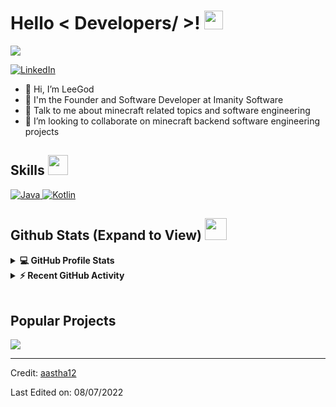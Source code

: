 <h1> Hello < Developers/ >! <img src = "https://raw.githubusercontent.com/MartinHeinz/MartinHeinz/master/wave.gif" width = 30px> </h1>
<p align='center'>
</p>

<p>
  <a href="https://github.com/DenverCoder1/readme-typing-svg"><img src="https://readme-typing-svg.herokuapp.com?&font=IBM+Plex+Sans&color=abcdef&size=20&lines=Welcome+to+LeeGod's+GitHub+Profile!;I'm+a+Software+Developer;I'm+the+Leader+of+Imanity+Software" /></a>
</p>

   <a href="https://www.linkedin.com/in/%E6%9D%8E%E7%A5%9Eleegod-undefined-527961244/" target="_blank">
    <img alt="LinkedIn" src="https://img.shields.io/badge/LinkedIn-0077B5?style=for-the-badge&logo=linkedin&logoColor=white">
  </a>

- 👋 Hi, I’m LeeGod
- 💼 I'm the Founder and Software Developer at Imanity Software
- 💬 Talk to me about minecraft related topics and software engineering
- 👯 I’m looking to collaborate on minecraft backend software engineering projects

<h2> Skills <img src = "https://media2.giphy.com/media/QssGEmpkyEOhBCb7e1/giphy.gif?cid=ecf05e47a0n3gi1bfqntqmob8g9aid1oyj2wr3ds3mg700bl&rid=giphy.gif" width = 32px> </h2>
<a href="https://www.java.com" target="_blank"> 
    <img alt="Java" src="https://img.shields.io/badge/Java-ED8B00?style=for-the-badge&logo=java&logoColor=white">
  </a>

  <a href="https://kotlinlang.org/" target="_blank"> 
    <img alt="Kotlin" src="https://img.shields.io/badge/Kotlin-777BB4?style=for-the-badge&logo=kotlin&logoColor=white">
  </a>

<h2> Github Stats (Expand to View) <img src = "https://i.pinimg.com/originals/65/c4/f4/65c4f452571be1261e9c623f7da488ac.gif" width = 35px> </h2>

<details> 
  <summary><b>💻 GitHub Profile Stats</b></summary>
  <br/>
  <p align="center">
    <a href="https://github.com/anuraghazra/github-readme-stats"><img alt="LeeGod's Github Stats" src="https://github-readme-stats.vercel.app/api?username=LeeGodSRc&show_icons=true&count_private=true&theme=algolia" height="192px"/></a>
<br/>
  &nbsp;
	  <img src="https://github-readme-stats.vercel.app/api/top-langs?username=LeeGodSRC&show_icons=true&locale=en&layout=compact&theme=algolia" alt="LeeGod" height="192px"/>
  <br/>
  </p>
</details>


<details>
  <summary><b>⚡ Recent GitHub Activity</b></summary>
  <br/>
   <a href="https://github.com/LeeGodSRC"><img alt="LeeGod's Activity Graph" src="https://activity-graph.herokuapp.com/graph?username=LeeGodSRC&custom_title=LeeGod's%20Contribution%20Graph&theme=react-dark" /></a>
  <br/>

</details>

<br/>

## Popular Projects
<a href="https://github.com/FairyProject/fairy">
  <!-- Change the `github-readme-stats.anuraghazra1.vercel.app` to `github-readme-stats.vercel.app`  -->
  <img align="center" src="https://github-readme-stats.vercel.app/api/pin/?username=FairyProject&repo=fairy&theme=onedark" />
</a>  

----------------------------------------------------------------------
Credit: [aastha12](https://github.com/aastha12)

Last Edited on: 08/07/2022
